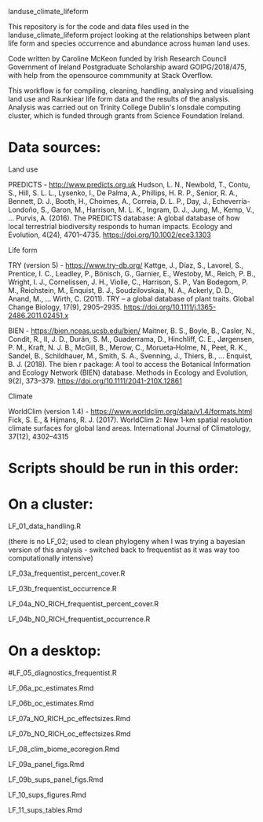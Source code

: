 landuse_climate_lifeform

This repository is for the code and data files used in the landuse_climate_lifeform project looking at the relationships between plant life form and species occurrence and abundance across human land uses.

Code written by Caroline McKeon funded by Irish Research Council Government of Ireland Postgraduate Scholarship award GOIPG/2018/475, with help from the opensource commmunity at Stack Overflow. 

This workflow is for compiling, cleaning, handling, analysing and visualising land use and Raunkiear life form data and the results of the analysis.
Analysis was carried out on Trinity College Dublin's lonsdale computing cluster, which is funded through grants from Science Foundation Ireland. 

# Data sources:

Land use

PREDICTS - http://www.predicts.org.uk Hudson, L. N., Newbold, T., Contu, S., Hill, S. L. L., Lysenko, I., De Palma, A., Phillips, H. R. P., Senior, R. A., Bennett, D. J., Booth, H., Choimes, A., Correia, D. L. P., Day, J., Echeverría-Londoño, S., Garon, M., Harrison, M. L. K., Ingram, D. J., Jung, M., Kemp, V., … Purvis, A. (2016). The PREDICTS database: A global database of how local terrestrial biodiversity responds to human impacts. Ecology and Evolution, 4(24), 4701–4735. https://doi.org/10.1002/ece3.1303 

Life form

TRY (version 5) - https://www.try-db.org/ Kattge, J., Díaz, S., Lavorel, S., Prentice, I. C., Leadley, P., Bönisch, G., Garnier, E., Westoby, M., Reich, P. B., Wright, I. J., Cornelissen, J. H., Violle, C., Harrison, S. P., Van Bodegom, P. M., Reichstein, M., Enquist, B. J., Soudzilovskaia, N. A., Ackerly, D. D., Anand, M., … Wirth, C. (2011). TRY – a global database of plant traits. Global Change Biology, 17(9), 2905–2935. https://doi.org/10.1111/j.1365-2486.2011.02451.x


BIEN - https://bien.nceas.ucsb.edu/bien/ Maitner, B. S., Boyle, B., Casler, N., Condit, R., II, J. D., Durán, S. M., Guaderrama, D., Hinchliff, C. E., Jørgensen, P. M., Kraft, N. J. B., McGill, B., Merow, C., Morueta‐Holme, N., Peet, R. K., Sandel, B., Schildhauer, M., Smith, S. A., Svenning, J., Thiers, B., … Enquist, B. J. (2018). The bien r package: A tool to access the Botanical Information and Ecology Network (BIEN) database. Methods in Ecology and Evolution, 9(2), 373–379. https://doi.org/10.1111/2041-210X.12861 


Climate

WorldClim (version 1.4) - https://www.worldclim.org/data/v1.4/formats.html  Fick, S. E., & Hijmans, R. J. (2017). WorldClim 2: New 1‐km spatial resolution climate surfaces for global land areas. International Journal of Climatology, 37(12), 4302–4315

# Scripts should be run in this order:

# On a cluster:

LF_01_data_handling.R

(there is no LF_02; used to clean phylogeny when I was trying a bayesian version of this analysis - switched back to frequentist as it was way too computationally intensive)

LF_03a_frequentist_percent_cover.R 

LF_03b_frequentist_occurrence.R

LF_04a_NO_RICH_frequentist_percent_cover.R

LF_04b_NO_RICH_frequentist_occurrence.R

# On a desktop: 

#LF_05_diagnostics_frequentist.R

LF_06a_pc_estimates.Rmd

LF_06b_oc_estimates.Rmd

LF_07a_NO_RICH_pc_effectsizes.Rmd

LF_07b_NO_RICH_oc_effectsizes.Rmd

LF_08_clim_biome_ecoregion.Rmd

LF_09a_panel_figs.Rmd

LF_09b_sups_panel_figs.Rmd

LF_10_sups_figures.Rmd

LF_11_sups_tables.Rmd


